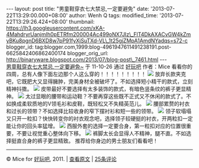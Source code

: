 --- layout: post title: "男童鞋穿衣七大禁忌,一定要避免" date:
'2013-07-22T13:29:00.000+08:00' author: Wenh Q tags: modified\_time:
'2013-07-22T13:29:26.424+08:00' thumbnail:
https://lh3.googleusercontent.com/xKA-4MahdryrUanjmIh0pETRfm200004Ac499oNX7JIz\_FlT4DkAXACvGW4kZmyBKu8pgnD6BXD8w7pP91fyXjSuTXd-VL\_1t25gjZMpA1AmdNYadqs=s72-c
blogger\_id:
tag:blogger.com,1999:blog-4961947611491238191.post-6625842406862400174
blogger\_orig\_url:
http://binaryware.blogspot.com/2013/07/blog-post\_7461.html ---
[\
男童鞋穿衣七大禁忌,一定要避免\~](http://item.feedsky.com/~feedsky/haowanbar/~7756127/570263619/5070051/1/item.html)
于 11-10-26 通过 [好玩吧](http://www.9haow.cn/) 作者：Mice
看看你的四周，总有人像下面左边那个人这么穿的！！！！！！！！！
![](https://lh3.googleusercontent.com/xKA-4MahdryrUanjmIh0pETRfm200004Ac499oNX7JIz_FlT4DkAXACvGW4kZmyBKu8pgnD6BXD8w7pP91fyXjSuTXd-VL_1t25gjZMpA1AmdNYadqs)
放弃长款夹克吧，它既肥大又显得臃肿，完美身材全被破坏了。不如选择短小精干的款式，立刻精神抖擞。
![](https://lh4.googleusercontent.com/YbNFRHLfrGxm4b5HV039qIoThgSthnFI6zgfj4qu7cQmwwhY1j1laWN5dOBiAVAyE5cuuIYYpzDdYmF8buPqtrruPugsHusoArpKCGUN1xHeVruKPjY)
皮带最好不要选择有太多装饰的款式，有暗色竖条纹的裤子更显精神。
![](https://lh5.googleusercontent.com/BdThWjHFe7774YFKbqXQot8cgerYLWq8ldqz9C3J0Y4V96L3piBLn0p_JVhOcwPm3sWfhTHhQo0s-0F3NtKohB1b7T-n0cVczTWFZy4cnSXhl79p2YM)
太过显眼的腰带和运动鞋？不要再穿这些既不正式又不休闲的款式了。不如换成柔软质地的V领毛衫和皮鞋，既轻松又不失精英范儿。
![](https://lh5.googleusercontent.com/yDRxHvjSQgNrL04mX8TVcfwBZ5Yuc0sYN9xW_Xt9lhC28pqHjLlydMTlINpvwLmDiWuK97Tj-WVkIFqBEw-HnzaEz7noldDLh6SaVJ2JAEAL6OBisxM)
腰部累赘的衬衣和过长的领带？不如选择比较收身的窄下摆衬衫和短一些的领带。
![](https://lh5.googleusercontent.com/VP9JeaOY0_F2Po0uKSLpxcrxDFz2Sd13xRdJf3jdqKai33E4jDgDv6I1eQF-qXUwIUgGDx19VXEw5lC9MJGZ0AXqiwv0kKXZ1jNq5TiPvOe5KGdnc84)
领子软塌塌又只开一粒扣？快快转变你的衬衣观念吧，选择领子较硬挺的衬衣，开两粒扣一定能让你的回头率猛增。
![](https://lh6.googleusercontent.com/T2F_7FE9ZosvRb0NJVkfAVZlcn5wyIH_cOhbsKVL6R2xFkdC34ZKMTQOnzNpTHM9Avn6wGBQ0l_psF3pTG2kUA2I5UMAc6oL9UG9PWQPOhyErg044aU)
西服外套的选择一定要合身，第一粒扣对应的位置很重要，不要让视觉重心整体向下移。
![](https://lh6.googleusercontent.com/EK_o8FRCS2Bxe_4_k-c9Vw9aN8T9gc5S0tlczpQ3B_FrOjLKHcMgRpMJPq4nU7XwW5nZrewz6tUCXOCTkHYpHx15wsQREBXNm5neC9goajQwVOsvboc)
裤脚太长会显得人不精神，腿不直。不如选择挺直合身的裤子更显精致。
推荐给你身边的男士朋友们看看吧！

* * * * *

© Mice for [好玩吧](http://www.9haow.cn/), 2011. |
[查看原文](http://www.9haow.cn/2011/10/26/chuanyi.html) |
[25条评论](http://www.9haow.cn/2011/10/26/chuanyi.html#comments)
